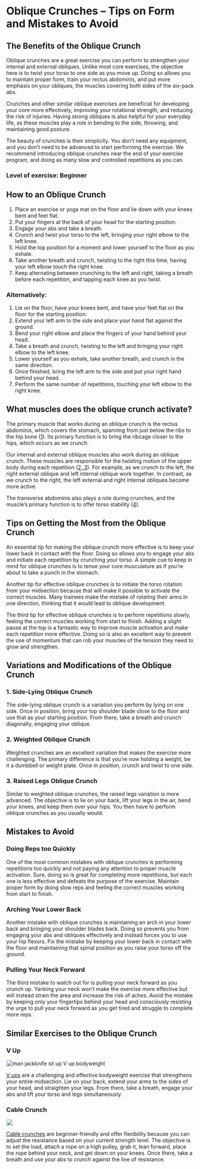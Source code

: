 # Oblique Crunches – Tips on Form and Mistakes to Avoid

## The Benefits of the Oblique Crunch

Oblique crunches are a great exercise you can perform to strengthen your internal and external obliques. Unlike most core exercises, the objective here is to twist your torso to one side as you move up. Doing so allows you to maintain proper form, train your rectus abdominis, and put more emphasis on your obliques, the muscles covering both sides of the six-pack abs.

Crunches and other similar oblique exercises are beneficial for developing your core more effectively, improving your rotational strength, and reducing the risk of injuries. Having strong obliques is also helpful for your everyday life, as these muscles play a role in bending to the side, throwing, and maintaining good posture. 

The beauty of crunches is their simplicity. You don’t need any equipment, and you don’t need to be advanced to start performing the exercise. We recommend introducing oblique crunches near the end of your exercise program, and doing as many slow and controlled repetitions as you can.

### Level of exercise: Beginner

## How to an Oblique Crunch

  1. Place an exercise or yoga mat on the floor and lie down with your knees bent and feet flat.
  2. Put your fingers at the back of your head for the starting position.
  3. Engage your abs and take a breath.
  4. Crunch and twist your torso to the left, bringing your right elbow to the left knee.
  5. Hold the top position for a moment and lower yourself to the floor as you exhale.
  6. Take another breath and crunch, twisting to the right this time, having your left elbow touch the right knee.
  7. Keep alternating between crunching to the left and right, taking a breath before each repetition, and tapping each knee as you twist.

### Alternatively:

  1. Lie on the floor, have your knees bent, and have your feet flat on the floor for the starting position.
  2. Extend your left arm to the side and place your hand flat against the ground.
  3. Bend your right elbow and place the fingers of your hand behind your head.
  4. Take a breath and crunch, twisting to the left and bringing your right elbow to the left knee.
  5. Lower yourself as you exhale, take another breath, and crunch in the same direction.
  6. Once finished, bring the left arm to the side and put your right hand behind your head.
  7. Perform the same number of repetitions, touching your left elbow to the right knee.

## What muscles does the oblique crunch activate?

The primary muscle that works during an oblique crunch is the rectus abdominis, which covers the stomach, spanning from just below the ribs to the hip bone ([1](https://www.physio-pedia.com/Rectus_Abdominis)). Its primary function is to bring the ribcage closer to the hips, which occurs as we crunch.

Our internal and external oblique muscles also work during an oblique crunch. These muscles are responsible for the twisting motion of the upper body during each repetition ([2](https://www.physio-pedia.com/Internal_Abdominal_Oblique),[ 3](https://www.physio-pedia.com/External_Abdominal_Oblique)). For example, as we crunch to the left, the right external oblique and left internal oblique work together. In contrast, as we crunch to the right, the left external and right internal obliques become more active.

The transverse abdominis also plays a role during crunches, and the muscle’s primary function is to offer torso stability ([4](https://www.ncbi.nlm.nih.gov/pmc/articles/PMC5717480/)).

## Tips on Getting the Most from the Oblique Crunch

An essential tip for making the oblique crunch more effective is to keep your lower back in contact with the floor. Doing so allows you to engage your abs and initiate each repetition by crunching your torso. A simple cue to keep in mind for oblique crunches is to tense your core musculature as if you’re about to take a punch in the stomach.

Another tip for effective oblique crunches is to initiate the torso rotation from your midsection because that will make it possible to activate the correct muscles. Many trainees make the mistake of rotating their arms in one direction, thinking that it would lead to oblique development.

The third tip for effective oblique crunches is to perform repetitions slowly, feeling the correct muscles working from start to finish. Adding a slight pause at the top is a fantastic way to improve muscle activation and make each repetition more effective. Doing so is also an excellent way to prevent the use of momentum that can rob your muscles of the tension they need to grow and strengthen.

## Variations and Modifications of the Oblique Crunch

### 1\. Side-Lying Oblique Crunch

The side-lying oblique crunch is a variation you perform by lying on one side. Once in position, bring your top shoulder blade close to the floor and use that as your starting position. From there, take a breath and crunch diagonally, engaging your oblique. 

### 2\. Weighted Oblique Crunch

Weighted crunches are an excellent variation that makes the exercise more challenging. The primary difference is that you’re now holding a weight, be it a dumbbell or weight plate. Once in position, crunch and twist to one side.

### 3\. Raised Legs Oblique Crunch

Similar to weighted oblique crunches, the raised legs variation is more advanced. The objective is to lie on your back, lift your legs in the air, bend your knees, and keep them over your hips. You then have to perform oblique crunches as you usually would. 

## Mistakes to Avoid

### Doing Reps too Quickly

One of the most common mistakes with oblique crunches is performing repetitions too quickly and not paying any attention to proper muscle activation. Sure, doing so is great for completing more repetitions, but each one is less effective and defeats the purpose of the exercise. Maintain proper form by doing slow reps and feeling the correct muscles working from start to finish.

### Arching Your Lower Back

Another mistake with oblique crunches is maintaining an arch in your lower back and bringing your shoulder blades back. Doing so prevents you from engaging your abs and obliques effectively and instead forces you to use your hip flexors. Fix the mistake by keeping your lower back in contact with the floor and maintaining that spinal position as you raise your torso off the ground.

### Pulling Your Neck Forward

The third mistake to watch out for is pulling your neck forward as you crunch up. Yanking your neck won’t make the exercise more effective but will instead strain the area and increase the risk of aches. Avoid the mistake by keeping only your fingertips behind your head and consciously resisting the urge to pull your neck forward as you get tired and struggle to complete more reps.

## Similar Exercises to the Oblique Crunch

### V Up

![man jackknife sit up V up bodyweight](data:image/gif;base64,R0lGODlhAQABAAAAACH5BAEKAAEALAAAAAABAAEAAAICTAEAOw==)![man jackknife sit up V up bodyweight](https://www.hevyapp.com/wp-content/uploads/DSC03886-1024x683.jpg)

[V ups](https://www.hevyapp.com/exercises/how-to-v-up/) are a challenging and effective bodyweight exercise that strengthens your entire midsection. Lie on your back, extend your arms to the sides of your head, and straighten your legs. From there, take a breath, engage your abs and lift your torso and legs simultaneously. 

### Cable Crunch

![](data:image/gif;base64,R0lGODlhAQABAAAAACH5BAEKAAEALAAAAAABAAEAAAICTAEAOw==)![](https://www.hevyapp.com/wp-content/uploads/01751201-Cable-Kneeling-Crunch_Waist.jpg)

[Cable crunches](https://www.hevyapp.com/exercises/how-to-cable-crunch/) are beginner-friendly and offer flexibility because you can adjust the resistance based on your current strength level. The objective is to set the load, attach a rope on a high pulley, grab it, lean forward, place the rope behind your neck, and get down on your knees. Once there, take a breath and use your abs to crunch against the line of resistance.